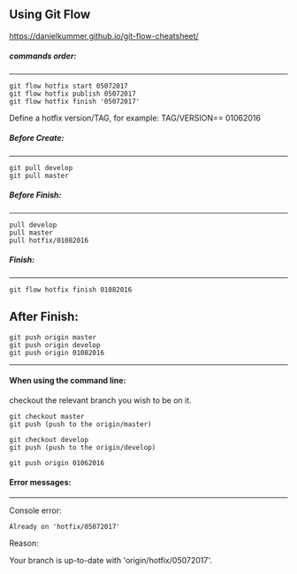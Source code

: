 Using Git Flow
--------------

https://danielkummer.github.io/git-flow-cheatsheet/


##### commands order:
----------
    git flow hotfix start 05072017
    git flow hotfix publish 05072017
    git flow hotfix finish '05072017'


Define a hotfix version/TAG, for example: TAG/VERSION== 01062016

##### Before Create:
-------

    git pull develop
    git pull master


##### Before Finish:
-------
    pull develop
    pull master
    pull hotfix/01082016

##### Finish:
------
    git flow hotfix finish 01082016

After Finish:
-------------
    git push origin master
    git push origin develop
    git push origin 01082016


-------------------------------------------------------------------------------

#### When using the command line:

checkout the relevant branch you wish to be on it.

    git checkout master
    git push (push to the origin/master)

    git checkout develop
    git push (push to the origin/develop)

    git push origin 01062016

#### Error messages:
-------
Console error: 

    Already on 'hotfix/05072017'

Reason:

Your branch is up-to-date with 'origin/hotfix/05072017'.


